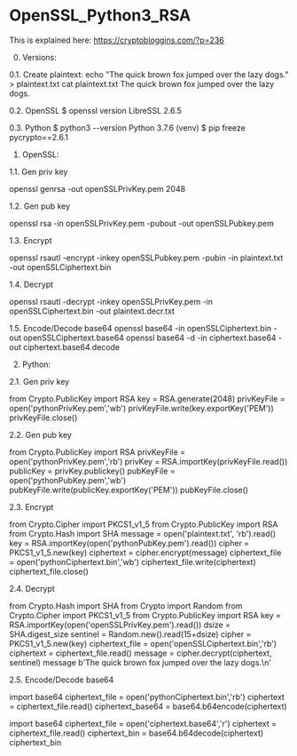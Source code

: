 # OpenSSL_Python3_RSA

This is explained here: https://cryptobloggins.com/?p=236

0. Versions:

0.1. Create plaintext:
echo "The quick brown fox jumped over the lazy dogs." > plaintext.txt
cat plaintext.txt
The quick brown fox jumped over the lazy dogs.

0.2. OpenSSL
$ openssl version
LibreSSL 2.6.5

0.3. Python
$ python3 --version
Python 3.7.6
(venv) $ pip freeze
pycrypto==2.6.1


1. OpenSSL:

1.1. Gen priv key

openssl genrsa -out openSSLPrivKey.pem 2048

1.2. Gen pub key

openssl rsa -in openSSLPrivKey.pem -pubout -out openSSLPubkey.pem

1.3. Encrypt

openssl rsautl -encrypt -inkey openSSLPubkey.pem -pubin -in plaintext.txt -out openSSLCiphertext.bin

1.4. Decrypt

openssl rsautl -decrypt -inkey openSSLPrivKey.pem -in openSSLCiphertext.bin -out plaintext.decr.txt

1.5. Encode/Decode base64
openssl base64 -in openSSLCiphertext.bin -out openSSLCiphertext.base64
openssl base64 -d -in ciphertext.base64 -out ciphertext.base64.decode


2. Python:

2.1. Gen priv key

from Crypto.PublicKey import RSA
key = RSA.generate(2048)
privKeyFile = open('pythonPrivKey.pem','wb')
privKeyFile.write(key.exportKey('PEM'))
privKeyFile.close()

2.2. Gen pub key

from Crypto.PublicKey import RSA
privKeyFile = open('pythonPrivKey.pem','rb')
privKey = RSA.importKey(privKeyFile.read())
publicKey = privKey.publickey()
pubKeyFile = open('pythonPubKey.pem','wb')
pubKeyFile.write(publicKey.exportKey('PEM'))
pubKeyFile.close()

2.3. Encrypt

from Crypto.Cipher import PKCS1_v1_5
from Crypto.PublicKey import RSA
from Crypto.Hash import SHA
message = open('plaintext.txt', 'rb').read()
key = RSA.importKey(open('pythonPubKey.pem').read())
cipher = PKCS1_v1_5.new(key)
ciphertext = cipher.encrypt(message)
ciphertext_file = open('pythonCiphertext.bin','wb')
ciphertext_file.write(ciphertext)
ciphertext_file.close()

2.4. Decrypt

from Crypto.Hash import SHA
from Crypto import Random
from Crypto.Cipher import PKCS1_v1_5
from Crypto.PublicKey import RSA
key = RSA.importKey(open('openSSLPrivKey.pem').read())
dsize = SHA.digest_size
sentinel = Random.new().read(15+dsize)
cipher = PKCS1_v1_5.new(key)
ciphertext_file = open('openSSLCiphertext.bin','rb')
ciphertext = ciphertext_file.read()
message = cipher.decrypt(ciphertext, sentinel)
message
b'The quick brown fox jumped over the lazy dogs.\n'

2.5. Encode/Decode base64

import base64
ciphertext_file = open('pythonCiphertext.bin','rb')
ciphertext = ciphertext_file.read()
ciphertext_base64 = base64.b64encode(ciphertext)

import base64
ciphertext_file = open('ciphertext.base64','r')
ciphertext = ciphertext_file.read()
ciphertext_bin = base64.b64decode(ciphertext)
ciphertext_bin
